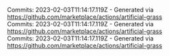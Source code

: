 Commits: 2023-02-03T11:14:17.119Z - Generated via https://github.com/marketplace/actions/artificial-grass
<br>
Commits: 2023-02-03T11:14:17.119Z - Generated via https://github.com/marketplace/actions/artificial-grass
<br>
Commits: 2023-02-03T11:14:17.119Z - Generated via https://github.com/marketplace/actions/artificial-grass
<br>
